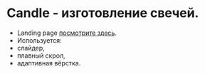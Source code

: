 # Candle - изготовление свечей.
- Landing page [посмотрите здесь](https://evgeniymurygin.github.io/candle/).
- Используется:
- слайдер,
- плавный скрол,
- адаптивная вёрстка.
